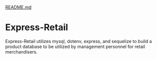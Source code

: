 [README.md](https://github.com/jerogers8789/Express-Retail/files/6354429/README.md)
# Express-Retail

Express-Retail utilizes mysql, dotenv, express, and sequelize to build a product database to be utilized by management personnel for retail merchandisers.
